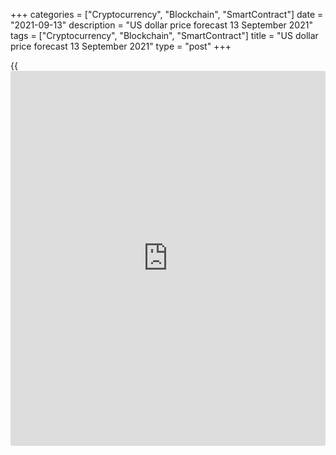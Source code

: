 +++
categories = ["Cryptocurrency", "Blockchain", "SmartContract"]
date = "2021-09-13"
description = "US dollar price forecast 13 September 2021"
tags = ["Cryptocurrency", "Blockchain", "SmartContract"]
title = "US dollar price forecast 13 September 2021"
type = "post"
+++

{{<iframe id="large-banner" src="https://www.bounty.group/#slide=12.0" width="100%" height="600" scrolling="no" style="border: 0px solid rgb(216, 221, 230); border-radius: 3px;">}}

2021-09-13

2021-09-13

Dollar is aggressive. Forecast as of 13.09.2021Dmitri Demidenko

[EURUSD][1] bulls used to be supported by an increase in the euro-area
GDP growth rate in the second and third quarters. However, everything
could radically change in the four quarter. What will be with the euro?
Let us discuss the Forex outlook and make up a trading plan.

## Weekly US dollar fundamental forecast

There is uncertainty around global economic recovery. Is it about to
reach the pre-pandemic levels? Is there a downturn? Central banks say
one thing, Delta another. Growing uncertainty sends the US stock indexes
down, supporting the US dollar as a safe-haven asset. The [S&P 500][2]
has had the worst losing streak since February, while the greenback has
performed the best rise over the past three weeks. What’s next?

Amid the slowing down economies of the USA and China, the euro area
looks quite stable. The euro-area GDP outperformed the US in the second
quarter and should do the same in the third one. The ECB managed to
taper the QE without a tantrum, and 70% of the population have been
vaccinated. Therefore, there are reasons for some optimism. For some
time, these circumstances allowed the euro to stay afloat. The problem
is that high vaccination coverage does not guarantee an improvement in
the epidemiological situation. An example is Israel. Supply chain
problems are likely to slow down the currency bloc economy in the fourth
quarter, depriving the [EURUSD][1] bulls of the main competitive
advantage.

### Dynamics of world’s leading economies

 _Source_ _: Financial Times_

The euro was supported for a long time by the continuous growth of the
US stock indexes. Investors were buying stocks without seeing any other
alternative. Nevertheless, the factor of high corporate profits has
already been traded. The economy is slowing down. The Fed is ready to
take the path of normalizing monetary [policy](https://www.fintechee.com/policy/). The confusion with the
public debt ceiling could provoke a default. In addition, companies'
financial results will be undermined by high inflation, which risks
becoming long-term. Furthermore, the US stocks are overvalued, and the
[S&P 500][2] made 54 all-time peaks in 2021, the highest since 1995, and
a correction is coming. According to Bank of America, the stock index
will decline by 4.7% by the end of 2021. Isn't it a reason to sell the
[EURUSD][1]?

Although the Fed is trying to convince the markets that the monetary
normalization will be extremely slow, experts polled by Financial Times
have a different opinion. 70% of 49 respondents believe that the central
bank will raise the interest rate in 2022, with 20% predicting this will
happen in the first half of next year.

### Forecasts for time frame of Fed’s rate hike



 _Source_ _: Financial Times_

The main reason for the aggressive monetary restriction is high
inflation, which, contrary to the Fed's mantra of slowing it down, is
likely to exceed the 2% target by the end of 2022. Almost 70% of the
Financial Times economists are inclined to this opinion.

### Weekly[ EURUSD][1] trading plan

Thus, the growing risks of a correction in the [S&P 500][2] and a
slowdown in the eurozone economy in the fourth quarter, as well as the
aggressive normalization of the Fed's monetary [policy](https://www.fintechee.com/policy/), suggest the
[EURUSD][1] downtrend should continue. If the bulls do not break out the
resistance at 1.1845, they will prove their weakness. If the price goes
down below 1.179, it could continue falling towards 1.1755, 1.1715, and
1.168.





## Price chart of EURUSD in real time mode

The content of this article reflects the author’s opinion and does not
necessarily reflect the official position of LiteForex. The material
published on this page is provided for informational purposes only and
should not be considered as the provision of investment advice for the
purposes of Directive 2004/39/EC.

Rate this article:

{{value}}

( {{count}} {{title}} )

   1. my.liteforex.com/trading/chart?symbol=EURUSD&returnUrl=true
   2. my.liteforex.com/trading/chart?symbol=SPX&returnUrl=true&language_save=true